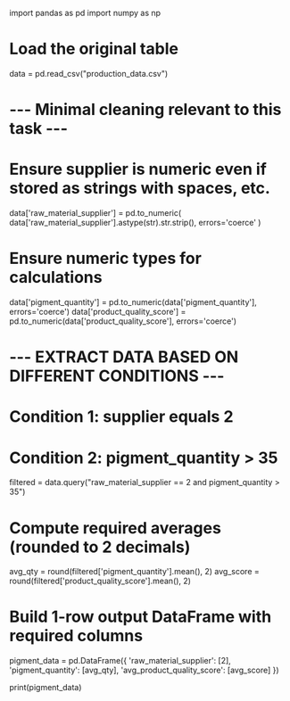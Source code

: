 import pandas as pd
import numpy as np

# Load the original table
data = pd.read_csv("production_data.csv")

# --- Minimal cleaning relevant to this task ---
# Ensure supplier is numeric even if stored as strings with spaces, etc.
data['raw_material_supplier'] = pd.to_numeric(
    data['raw_material_supplier'].astype(str).str.strip(), errors='coerce'
)

# Ensure numeric types for calculations
data['pigment_quantity'] = pd.to_numeric(data['pigment_quantity'], errors='coerce')
data['product_quality_score'] = pd.to_numeric(data['product_quality_score'], errors='coerce')

# --- EXTRACT DATA BASED ON DIFFERENT CONDITIONS ---
# Condition 1: supplier equals 2
# Condition 2: pigment_quantity > 35
filtered = data.query("raw_material_supplier == 2 and pigment_quantity > 35")

# Compute required averages (rounded to 2 decimals)
avg_qty = round(filtered['pigment_quantity'].mean(), 2)
avg_score = round(filtered['product_quality_score'].mean(), 2)

# Build 1-row output DataFrame with required columns
pigment_data = pd.DataFrame({
    'raw_material_supplier': [2],
    'pigment_quantity': [avg_qty],
    'avg_product_quality_score': [avg_score]
})

print(pigment_data)
